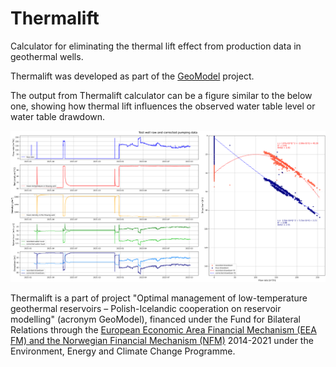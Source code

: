 # Thermalift

Calculator for eliminating the thermal lift effect from production data in geothermal wells.

Thermalift was developed as part of the [GeoModel](https://geomodel.pl/en/) project.

The output from Thermalift calculator can be a figure similar to the below one, showing how thermal lift influences the observed water table level or water table drawdown.

![Thermalft output figure](https://github.com/maciejmiecznik/thermalift/blob/main/examples/Case%20ST/Test%20well%20raw%20and%20corrected%20pumping%20data_thermal_lift.png?raw=true)

Thermalift is a part of project "Optimal management of low-temperature geothermal reservoirs – Polish-Icelandic cooperation on reservoir modelling" (acronym GeoModel), financed under the Fund for Bilateral Relations through the [European Economic Area Financial Mechanism (EEA FM) and the Norwegian Financial Mechanism (NFM)](https://eeagrants.org/) 2014-2021 under the Environment, Energy and Climate Change Programme.
